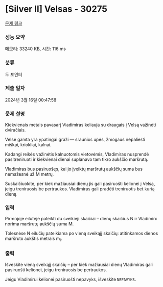 # [Silver II] Velsas - 30275 

[문제 링크](https://www.acmicpc.net/problem/30275) 

### 성능 요약

메모리: 33240 KB, 시간: 116 ms

### 분류

두 포인터

### 제출 일자

2024년 3월 16일 00:47:58

### 문제 설명

<p>Kiekvienais metais pavasarį Vladimiras keliauja su draugais į Velsą važinėti dviračiais.</p>

<p>Velse gamta yra ypatingai graži — sraunios upės, žmogaus nepaliesti miškai, kriokliai, kalnai.</p>

<p>Kadangi reikės važinėtis kalnuotomis vietovėmis, Vladimiras nusprendė pasitreniruoti ir kiekvienai dienai suplanavo tam tikro aukščio maršrutą.</p>

<p>Vladimiras bus pasiruošęs, kai jo įveiktų maršrutų aukščių suma bus nemažesnė už M metrų.</p>

<p>Suskaičiuokite, per kiek mažiausiai dienų jis gali pasiruošti kelionei į Velsą, jeigu treniruosis be pertraukos. Vladimiras gali pradėti treniruotis bet kurią dieną.</p>

### 입력 

 <p>Pirmojoje eilutėje pateikti du sveikieji skaičiai – dienų skaičius N ir Vladimiro norima maršrutų aukščių suma M.</p>

<p>Tolesnėse N eilučių pateikiama po vieną sveikąjį skaičių: atitinkamos dienos maršruto aukštis metrais m<sub>i</sub>.</p>

### 출력 

 <p>Išveskite vieną sveikąjį skaičių – per kiek mažiausiai dienų Vladimiras gali pasiruošti kelionei, jeigu treniruosis be pertraukos.</p>

<p>Jeigu Vladimirui kelionei pasiruošti nepavyks, išveskite <code>NEPAVYKS</code>.</p>

